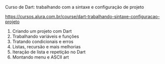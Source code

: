 Curso de
Dart: trabalhando com a sintaxe e configuração de projeto

https://cursos.alura.com.br/course/dart-trabalhando-sintaxe-configuracao-projeto

01. Criando um projeto com Dart
02. Trabalhando variáveis e funções
03.  Tratando condicionais e erros
04.  Listas, recursão e mais melhorias
05.  Iteração de lista e repetição no Dart
06.  Montando menu e ASCII art 